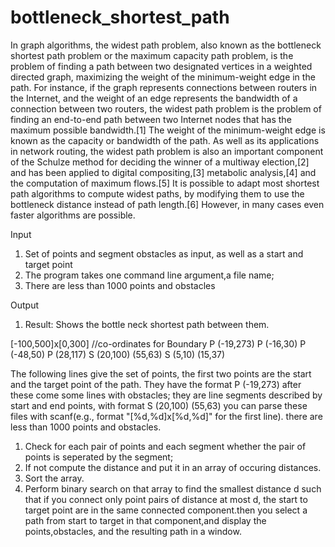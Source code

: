 bottleneck_shortest_path
========================

In graph algorithms, the widest path problem, also known as the bottleneck shortest path problem or the maximum capacity path problem, is the problem of finding a path between two designated vertices in a weighted directed graph, maximizing the weight of the minimum-weight edge in the path. For instance, if the graph represents connections between routers in the Internet, and the weight of an edge represents the bandwidth of a connection between two routers, the widest path problem is the problem of finding an end-to-end path between two Internet nodes that has the maximum possible bandwidth.[1] The weight of the minimum-weight edge is known as the capacity or bandwidth of the path. As well as its applications in network routing, the widest path problem is also an important component of the Schulze method for deciding the winner of a multiway election,[2] and has been applied to digital compositing,[3] metabolic analysis,[4] and the computation of maximum flows.[5] It is possible to adapt most shortest path algorithms to compute widest paths, by modifying them to use the bottleneck distance instead of path length.[6] However, in many cases even faster algorithms are possible.

Input
1) Set of points and segment obstacles as input, as well as a start and target point
2) The program takes one command line argument,a file name; 
3) There are less than 1000 points and obstacles

Output
1) Result: Shows the bottle neck shortest path between them.

[-100,500]x[0,300]   //co-ordinates for Boundary
P (-19,273)
P (-16,30)
P (-48,50)
P (28,117)
S (20,100) (55,63)
S (5,10)   (15,37)

The following lines give the set of points, the first two points are the start and the target point of the path.
They have the format P (-19,273) after these come some lines with obstacles; they are line segments described by start 
and end points, with format S (20,100) (55,63) you can parse these files with scanf(e.g., format "[%d,%d]x[%d,%d]" 
for the first line). there are less than 1000 points and obstacles. 
 
 1) Check for each pair of points and each segment whether the pair of points is seperated by the segment;
 2) If not compute the distance and put it in an array of occuring distances.
 3) Sort the array.
 4) Perform binary search on that array to find the smallest distance d such that if you connect only point pairs 
of distance at most d, the start to target point are in the same connected component.then you select a path 
from start to target in that component,and display the points,obstacles, and the resulting path in a window. 